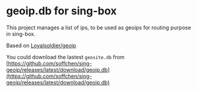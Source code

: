 # geoip.db for sing-box

This project manages a list of ips, to be used as geoips for routing purpose in sing-box.

Based on [Loyalsoldier/geoip](https://github.com/Loyalsoldier/geoip)

You could download the lastest `geosite.db` from [https://github.com/soffchen/sing-geoip/releases/latest/download/geoip.db](https://github.com/soffchen/sing-geoip/releases/latest/download/geoip.db)
